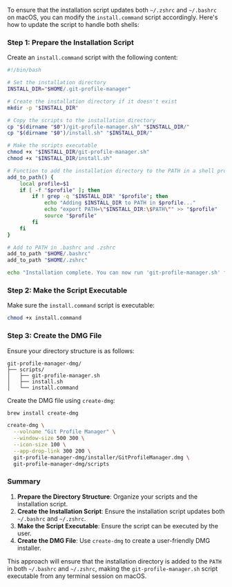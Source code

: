 To ensure that the installation script updates both `~/.zshrc` and `~/.bashrc` on macOS, you can modify the `install.command` script accordingly. Here's how to update the script to handle both shells:

### Step 1: Prepare the Installation Script

Create an `install.command` script with the following content:

```sh
#!/bin/bash

# Set the installation directory
INSTALL_DIR="$HOME/.git-profile-manager"

# Create the installation directory if it doesn't exist
mkdir -p "$INSTALL_DIR"

# Copy the scripts to the installation directory
cp "$(dirname "$0")/git-profile-manager.sh" "$INSTALL_DIR/"
cp "$(dirname "$0")/install.sh" "$INSTALL_DIR/"

# Make the scripts executable
chmod +x "$INSTALL_DIR/git-profile-manager.sh"
chmod +x "$INSTALL_DIR/install.sh"

# Function to add the installation directory to the PATH in a shell profile
add_to_path() {
    local profile=$1
    if [ -f "$profile" ]; then
        if ! grep -q "$INSTALL_DIR" "$profile"; then
            echo "Adding $INSTALL_DIR to PATH in $profile..."
            echo "export PATH=\"$INSTALL_DIR:\$PATH\"" >> "$profile"
            source "$profile"
        fi
    fi
}

# Add to PATH in .bashrc and .zshrc
add_to_path "$HOME/.bashrc"
add_to_path "$HOME/.zshrc"

echo "Installation complete. You can now run 'git-profile-manager.sh' from anywhere."
```

### Step 2: Make the Script Executable

Make sure the `install.command` script is executable:

```sh
chmod +x install.command
```

### Step 3: Create the DMG File

Ensure your directory structure is as follows:

```
git-profile-manager-dmg/
├── scripts/
│   ├── git-profile-manager.sh
│   ├── install.sh
│   └── install.command
```

Create the DMG file using `create-dmg`:

```sh
brew install create-dmg

create-dmg \
  --volname "Git Profile Manager" \
  --window-size 500 300 \
  --icon-size 100 \
  --app-drop-link 300 200 \
  git-profile-manager-dmg/installer/GitProfileManager.dmg \
  git-profile-manager-dmg/scripts
```

### Summary

1. **Prepare the Directory Structure**: Organize your scripts and the installation script.
2. **Create the Installation Script**: Ensure the installation script updates both `~/.bashrc` and `~/.zshrc`.
3. **Make the Script Executable**: Ensure the script can be executed by the user.
4. **Create the DMG File**: Use `create-dmg` to create a user-friendly DMG installer.

This approach will ensure that the installation directory is added to the `PATH` in both `~/.bashrc` and `~/.zshrc`, making the `git-profile-manager.sh` script executable from any terminal session on macOS.